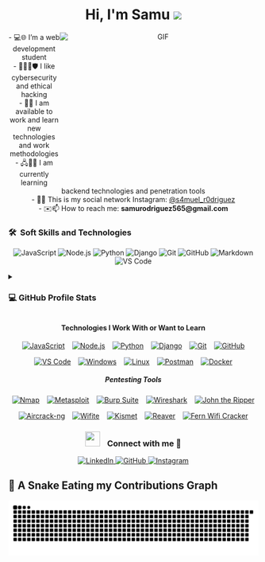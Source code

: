 <h1 align="center">Hi, I'm Samu <img src="https://media.giphy.com/media/hvRJCLFzcasrR4ia7z/giphy.gif" width="35"></h1>
<a target="_blank" align="center">
  <img align="right" height="300" width="400" alt="GIF" src="https://media.giphy.com/media/SWoSkN6DxTszqIKEqv/giphy.gif">
</a>

<p align="center">
  - 💻🌐 I’m a web development student<br>
  - 👨🏻‍💻🛡️ I like cybersecurity and ethical hacking<br>
  - 💼🤝 I am available to work and learn new technologies and work methodologies<br>
  - 🖧🕵️‍♂️ I am currently learning backend technologies and penetration tools<br>
  - 💬📲 This is my social network Instagram: <a href="https://www.instagram.com/s4muel_r0driguez/">@s4muel_r0driguez</a><br>
  - ✉️📫 How to reach me: <strong>samurodriguez565@gmail.com</strong>
</p>

### 🛠 &nbsp;Soft Skills and Technologies
<p align="center">
  <img src="https://img.shields.io/badge/-JavaScript-05122A?style=flat&logo=javascript" alt="JavaScript">
  <img src="https://img.shields.io/badge/-Node.js-05122A?style=flat&logo=node.js" alt="Node.js">
  <img src="https://img.shields.io/badge/-Python-05122A?style=flat&logo=python" alt="Python">
  <img src="https://img.shields.io/badge/-Django-05122A?style=flat&logo=django&logoColor=092E20" alt="Django">
  <img src="https://img.shields.io/badge/-Git-05122A?style=flat&logo=git" alt="Git">
  <img src="https://img.shields.io/badge/-GitHub-05122A?style=flat&logo=github" alt="GitHub">
  <img src="https://img.shields.io/badge/-Markdown-05122A?style=flat&logo=markdown" alt="Markdown">
  <img src="https://img.shields.io/badge/-Visual%20Studio%20Code-05122A?style=flat&logo=visual-studio-code&logoColor=007ACC" alt="VS Code">
</p>

<details>
  <summary><h3>💻 GitHub Profile Stats</h3></summary>
  <h3>My GitHub Stats</h3>
  <img align="right" alt="Coding" width="300" src="https://cdn.dribbble.com/users/1277312/screenshots/14733298/media/39b1045e593737587dd60e42c8422d1f.gif">
  <br>
  <p><img align="left" src="https://github-readme-stats.vercel.app/api/top-langs?username=S4muel-Rodriguez&show_icons=true&theme=dark&locale=en&layout=compact" alt="S4muel-Rodriguez" /></p>
  <br><br><br><br><br><br><br>
  <p>&nbsp;<img align="left" src="https://github-readme-stats.vercel.app/api?username=S4muel-Rodriguez&show_icons=true&theme=dark&locale=en" alt="S4muel-Rodriguez" /></p>
</details>

<h4 align="center">Technologies I Work With or Want to Learn</h4>
<div align="center" style="display: flex; flex-wrap: wrap; justify-content: center; gap: 15px; margin-top: 10px;">
  <!-- Technologies -->
  <a href="https://developer.mozilla.org/en-US/docs/Web/JavaScript" target="_blank">
    <img src="https://img.icons8.com/color/48/000000/javascript--v1.png" alt="JavaScript">
  </a>
  <a href="https://nodejs.org/" target="_blank">
    <img src="https://img.icons8.com/color/48/000000/nodejs.png" alt="Node.js">
  </a>
  <a href="https://www.python.org/" target="_blank">
    <img src="https://img.icons8.com/color/48/000000/python--v1.png" alt="Python">
  </a>
  <a href="https://www.djangoproject.com/" target="_blank">
    <img src="https://img.icons8.com/color/48/000000/django.png" alt="Django">
  </a>
  <a href="https://git-scm.com/" target="_blank">
    <img src="https://img.icons8.com/color/48/000000/git.png" alt="Git">
  </a>
  <a href="https://github.com/" target="_blank">
    <img src="https://img.icons8.com/material-outlined/48/000000/github.png" alt="GitHub">
  </a>
  <a href="https://code.visualstudio.com/" target="_blank">
    <img src="https://img.icons8.com/color/48/000000/visual-studio-code-2019.png" alt="VS Code">
  </a>
  <a href="https://www.microsoft.com/en-us/windows" target="_blank">
    <img src="https://img.icons8.com/color/48/000000/windows-10.png" alt="Windows">
  </a>
  <a href="https://www.linux.org/" target="_blank">
    <img src="https://img.icons8.com/color/48/000000/linux.png" alt="Linux">
  </a>
  <a href="https://www.postman.com/" target="_blank">
    <img src="https://img.icons8.com/external-tal-revivo-color-tal-revivo/48/000000/external-postman-is-the-only-complete-api-development-environment-logo-color-tal-revivo.png" alt="Postman">
  </a>
  <a href="https://www.docker.com/" target="_blank">
    <img src="https://img.icons8.com/color/48/000000/docker.png" alt="Docker">
  </a>
</div>


<h5 align="center">Pentesting Tools</h5>
<div align="center" style="display: flex; flex-wrap: wrap; justify-content: center; gap: 15px; margin-top: 10px;">
  <a href="https://nmap.org/" target="_blank">
    <img src="https://www.nmap.org/book/images/nmap-logo.png" alt="Nmap" style="max-width: 150px;">
  </a>
  <a href="https://www.metasploit.com/" target="_blank">
    <img src="https://www.metasploit.com/assets/img/logo.svg" alt="Metasploit" style="max-width: 150px;">
  </a>
  <a href="https://portswigger.net/burp" target="_blank">
    <img src="https://portswigger.net/themes/bw-2020/assets/img/logo.png" alt="Burp Suite" style="max-width: 150px;">
  </a>
  <a href="https://wireshark.org/" target="_blank">
    <img src="https://wireshark.org/images/wslogo.png" alt="Wireshark" style="max-width: 150px;">
  </a>
  <a href="https://www.openwall.com/john/" target="_blank">
    <img src="https://www.openwall.com/images/john-the-ripper-logo.png" alt="John the Ripper" style="max-width: 150px;">
  </a>
  <a href="https://www.aircrack-ng.org/" target="_blank">
    <img src="https://www.aircrack-ng.org/images/aircrack-ng-logo.png" alt="Aircrack-ng" style="max-width: 150px;">
  </a>
  <a href="https://wifite.net/" target="_blank">
    <img src="https://wifite.net/img/wifite-logo.png" alt="Wifite" style="max-width: 150px;">
  </a>
  <a href="https://kismetwireless.net/" target="_blank">
    <img src="https://kismetwireless.net/images/kismet-logo.png" alt="Kismet" style="max-width: 150px;">
  </a>
  <a href="https://reaver-wps.sourceforge.io/" target="_blank">
    <img src="https://upload.wikimedia.org/wikipedia/commons/thumb/7/73/Reaver_logo.svg/220px-Reaver_logo.svg.png" alt="Reaver" style="max-width: 150px;">
  </a>
  <a href="https://github.com/fern-wifi/fern-wifi-cracker" target="_blank">
    <img src="https://raw.githubusercontent.com/fern-wifi/fern-wifi-cracker/master/doc/fern-wifi-cracker.png" alt="Fern Wifi Cracker" style="max-width: 150px;">
  </a>
</div>




<h3 align="center">
  <img src="https://media.giphy.com/media/iY8CRBdQXODJSCERIr/giphy.gif" width="30" height="30" style="margin-right: 10px;"> Connect with me 🤝
</h3>

<p align="center">
  <a href="https://www.linkedin.com/in/samu-rodr%C3%ADguez-77b24325a/">
    <img src="https://img.icons8.com/doodle/40/000000/linkedin--v2.png" alt="LinkedIn">
  </a>
  <a href="https://github.com/S4muel-Rodriguez">
    <img src="https://img.icons8.com/doodle/40/000000/github--v1.png" alt="GitHub">
  </a>
  <a href="https://www.instagram.com/s4muel_r0driguez/">
    <img src="https://img.icons8.com/doodle/40/000000/instagram-new--v2.png" alt="Instagram">
  </a>
</p>

## 🐍 A Snake Eating my Contributions Graph
<p align="center">
  <img src="https://github.com/7oSkaaa/7oSkaaa/blob/output/github-contribution-grid-snake.svg?" alt="Snake Game"/>
</p>

